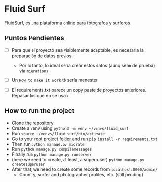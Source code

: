 # Fluid Surf

FluidSurf, es una plataforma online para fotógrafos y surferos.


## Puntos Pendientes

 - [ ] Para que el proyecto sea visiblemente aceptable, es necesaria la preparación de datos previos
     - Por lo tanto, lo ideal sería crear estos datos (aunq sean de prueba) vía `migrations`
 - [ ] Un `How to make it work` tb sería menester
 - [ ] El requirements.txt parece un copy paste de proyectos anteriores. Repasar los que no se usan


## How to run the project

 - Clone the repository
 - Create a venv using `python3 -m venv ~/venvs/fluid_surf`
 - Run `source ~/venvs/fluid_surf/bin/activate`
 - Go to your root project folder and run `pip install -r requirements.txt`
 - Then run `python manage.py migrate`
 - Run `python manage.py compilemessages`
 - Finally run `python manage.py runserver`
 - (here we need to create, at least, a super-user) `python manage.py createsuperuser`
 - After that, we need to create some records from `localhost:8000/admin/`
   - Country, surfer and photographer profiles, etc. (still pending)
 